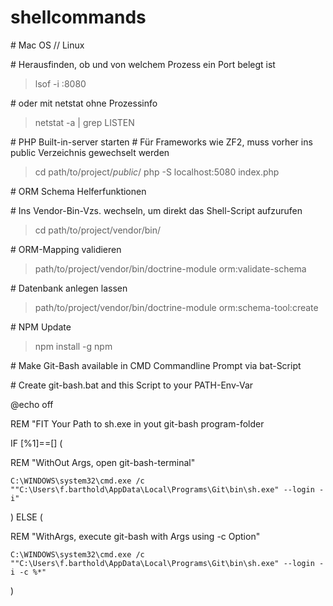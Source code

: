 # shellcommands

\# Mac OS // Linux

\# Herausfinden, ob und von welchem Prozess ein Port belegt ist
>lsof -i :8080

\# oder mit netstat ohne Prozessinfo
>netstat -a | grep LISTEN

\# PHP Built-in-server starten
\# Für Frameworks wie ZF2, muss vorher ins public Verzeichnis gewechselt werden
>cd path/to/project/*public*/
>php -S localhost:5080 index.php

\# ORM Schema Helferfunktionen 

\# Ins Vendor-Bin-Vzs. wechseln, um direkt das Shell-Script aufzurufen
>cd path/to/project/vendor/bin/

\# ORM-Mapping validieren
>path/to/project/vendor/bin/doctrine-module orm:validate-schema

\# Datenbank anlegen lassen
>path/to/project/vendor/bin/doctrine-module orm:schema-tool:create

\# NPM Update
>npm install -g npm


\# Make Git-Bash available in CMD Commandline Prompt via bat-Script

\# Create git-bash.bat and this Script to your PATH-Env-Var

@echo off

REM "FIT Your Path to sh.exe in yout git-bash program-folder

IF [%1]==[] (

REM "WithOut Args, open git-bash-terminal"    

    C:\WINDOWS\system32\cmd.exe /c ""C:\Users\f.barthold\AppData\Local\Programs\Git\bin\sh.exe" --login -i"
    
) ELSE (

REM "WithArgs, execute git-bash with Args using -c Option"

    C:\WINDOWS\system32\cmd.exe /c ""C:\Users\f.barthold\AppData\Local\Programs\Git\bin\sh.exe" --login -i -c %*"
    
)

